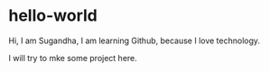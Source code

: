 # hello-world

Hi, I am Sugandha, I am learning Github, because I love technology.

I will try to mke some project here.
